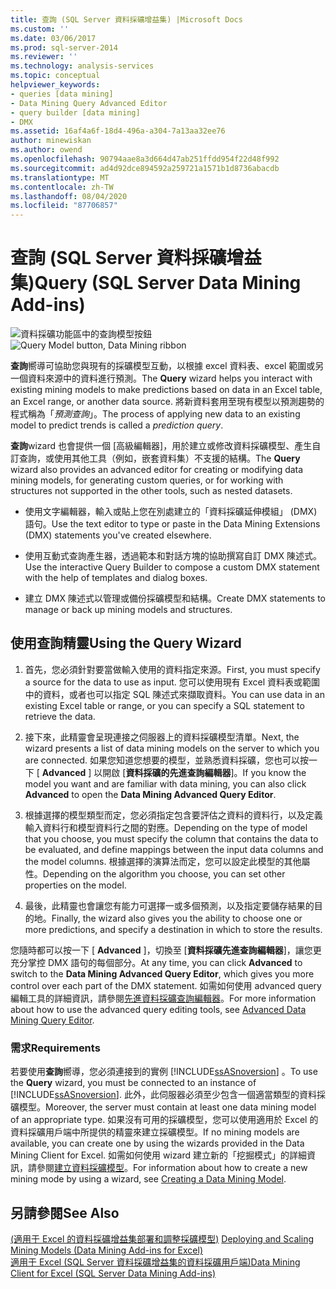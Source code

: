```yaml
---
title: 查詢 (SQL Server 資料採礦增益集) |Microsoft Docs
ms.custom: ''
ms.date: 03/06/2017
ms.prod: sql-server-2014
ms.reviewer: ''
ms.technology: analysis-services
ms.topic: conceptual
helpviewer_keywords:
- queries [data mining]
- Data Mining Query Advanced Editor
- query builder [data mining]
- DMX
ms.assetid: 16af4a6f-18d4-496a-a304-7a13aa32ee76
author: minewiskan
ms.author: owend
ms.openlocfilehash: 90794aae8a3d664d47ab251ffdd954f22d48f992
ms.sourcegitcommit: ad4d92dce894592a259721a1571b1d8736abacdb
ms.translationtype: MT
ms.contentlocale: zh-TW
ms.lasthandoff: 08/04/2020
ms.locfileid: "87706857"
---
```

# <a name="query-sql-server-data-mining-add-ins"></a><span data-ttu-id="b88c8-102">查詢 (SQL Server 資料採礦增益集)</span><span class="sxs-lookup"><span data-stu-id="b88c8-102">Query (SQL Server Data Mining Add-ins)</span></span>
  <span data-ttu-id="b88c8-103">![資料採礦功能區中的查詢模型按鈕](media/dmc-query.gif "資料採礦功能區中的查詢模型按鈕")</span><span class="sxs-lookup"><span data-stu-id="b88c8-103">![Query Model button, Data Mining ribbon](media/dmc-query.gif "Query Model button, Data Mining ribbon")</span></span>  
  
 <span data-ttu-id="b88c8-104">**查詢**嚮導可協助您與現有的採礦模型互動，以根據 excel 資料表、excel 範圍或另一個資料來源中的資料進行預測。</span><span class="sxs-lookup"><span data-stu-id="b88c8-104">The **Query** wizard helps you interact with existing mining models to make predictions based on data in an Excel table, an Excel range, or another data source.</span></span> <span data-ttu-id="b88c8-105">將新資料套用至現有模型以預測趨勢的程式稱為「*預測查詢*」。</span><span class="sxs-lookup"><span data-stu-id="b88c8-105">The process of applying new data to an existing model to predict trends is called a *prediction query*.</span></span>  
  
 <span data-ttu-id="b88c8-106">**查詢**wizard 也會提供一個 [高級編輯器]，用於建立或修改資料採礦模型、產生自訂查詢，或使用其他工具（例如，嵌套資料集）不支援的結構。</span><span class="sxs-lookup"><span data-stu-id="b88c8-106">The **Query** wizard also provides an advanced editor for creating or modifying data mining models, for generating custom queries, or for working with structures not supported in the other tools, such as nested datasets.</span></span>  
  
-   <span data-ttu-id="b88c8-107">使用文字編輯器，輸入或貼上您在別處建立的「資料採礦延伸模組」 (DMX) 語句。</span><span class="sxs-lookup"><span data-stu-id="b88c8-107">Use the text editor to type or paste in the Data Mining Extensions (DMX) statements you've created elsewhere.</span></span>  
  
-   <span data-ttu-id="b88c8-108">使用互動式查詢產生器，透過範本和對話方塊的協助撰寫自訂 DMX 陳述式。</span><span class="sxs-lookup"><span data-stu-id="b88c8-108">Use the interactive Query Builder to compose a custom DMX statement with the help of templates and dialog boxes.</span></span>  
  
-   <span data-ttu-id="b88c8-109">建立 DMX 陳述式以管理或備份採礦模型和結構。</span><span class="sxs-lookup"><span data-stu-id="b88c8-109">Create DMX statements to manage or back up mining models and structures.</span></span>  
  
## <a name="using-the-query-wizard"></a><span data-ttu-id="b88c8-110">使用查詢精靈</span><span class="sxs-lookup"><span data-stu-id="b88c8-110">Using the Query Wizard</span></span>  
  
1.  <span data-ttu-id="b88c8-111">首先，您必須針對要當做輸入使用的資料指定來源。</span><span class="sxs-lookup"><span data-stu-id="b88c8-111">First, you must specify a source for the data to use as input.</span></span> <span data-ttu-id="b88c8-112">您可以使用現有 Excel 資料表或範圍中的資料，或者也可以指定 SQL 陳述式來擷取資料。</span><span class="sxs-lookup"><span data-stu-id="b88c8-112">You can use data in an existing Excel table or range, or you can specify a SQL statement to retrieve the data.</span></span>  
  
2.  <span data-ttu-id="b88c8-113">接下來，此精靈會呈現連接之伺服器上的資料採礦模型清單。</span><span class="sxs-lookup"><span data-stu-id="b88c8-113">Next, the wizard presents a list of data mining models on the server to which you are connected.</span></span> <span data-ttu-id="b88c8-114">如果您知道您想要的模型，並熟悉資料採礦，您也可以按一下 [ **Advanced** ] 以開啟 [**資料採礦的先進查詢編輯器**]。</span><span class="sxs-lookup"><span data-stu-id="b88c8-114">If you know the model you want and are familiar with data mining, you can also click **Advanced** to open the **Data Mining Advanced Query Editor**.</span></span>  
  
3.  <span data-ttu-id="b88c8-115">根據選擇的模型類型而定，您必須指定包含要評估之資料的資料行，以及定義輸入資料行和模型資料行之間的對應。</span><span class="sxs-lookup"><span data-stu-id="b88c8-115">Depending on the type of model that you choose, you must specify the column that contains the data to be evaluated, and define mappings between the input data columns and the model columns.</span></span> <span data-ttu-id="b88c8-116">根據選擇的演算法而定，您可以設定此模型的其他屬性。</span><span class="sxs-lookup"><span data-stu-id="b88c8-116">Depending on the algorithm you choose, you can set other properties on the model.</span></span>  
  
4.  <span data-ttu-id="b88c8-117">最後，此精靈也會讓您有能力可選擇一或多個預測，以及指定要儲存結果的目的地。</span><span class="sxs-lookup"><span data-stu-id="b88c8-117">Finally, the wizard also gives you the ability to choose one or more predictions, and specify a destination in which to store the results.</span></span>  
  
 <span data-ttu-id="b88c8-118">您隨時都可以按一下 [ **Advanced** ]，切換至 [**資料採礦先進查詢編輯器**]，讓您更充分掌控 DMX 語句的每個部分。</span><span class="sxs-lookup"><span data-stu-id="b88c8-118">At any time, you can click **Advanced** to switch to the **Data Mining Advanced Query Editor**, which gives you more control over each part of the DMX statement.</span></span> <span data-ttu-id="b88c8-119">如需如何使用 advanced query 編輯工具的詳細資訊，請參閱[先進資料採礦查詢編輯器](advanced-data-mining-query-editor.md)。</span><span class="sxs-lookup"><span data-stu-id="b88c8-119">For more information about how to use the advanced query editing tools, see [Advanced Data Mining Query Editor](advanced-data-mining-query-editor.md).</span></span>  
  
### <a name="requirements"></a><span data-ttu-id="b88c8-120">需求</span><span class="sxs-lookup"><span data-stu-id="b88c8-120">Requirements</span></span>  
 <span data-ttu-id="b88c8-121">若要使用**查詢**嚮導，您必須連接到的實例 [!INCLUDE[ssASnoversion](../includes/ssasnoversion-md.md)] 。</span><span class="sxs-lookup"><span data-stu-id="b88c8-121">To use the **Query** wizard, you must be connected to an instance of [!INCLUDE[ssASnoversion](../includes/ssasnoversion-md.md)].</span></span> <span data-ttu-id="b88c8-122">此外，此伺服器必須至少包含一個適當類型的資料採礦模型。</span><span class="sxs-lookup"><span data-stu-id="b88c8-122">Moreover, the server must contain at least one data mining model of an appropriate type.</span></span> <span data-ttu-id="b88c8-123">如果沒有可用的採礦模型，您可以使用適用於 Excel 的資料採礦用戶端中所提供的精靈來建立採礦模型。</span><span class="sxs-lookup"><span data-stu-id="b88c8-123">If no mining models are available, you can create one by using the wizards provided in the Data Mining Client for Excel.</span></span> <span data-ttu-id="b88c8-124">如需如何使用 wizard 建立新的「挖掘模式」的詳細資訊，請參閱[建立資料採礦模型](creating-a-data-mining-model.md)。</span><span class="sxs-lookup"><span data-stu-id="b88c8-124">For information about how to create a new mining mode by using a wizard, see [Creating a Data Mining Model](creating-a-data-mining-model.md).</span></span>  
  
## <a name="see-also"></a><span data-ttu-id="b88c8-125">另請參閱</span><span class="sxs-lookup"><span data-stu-id="b88c8-125">See Also</span></span>  
 <span data-ttu-id="b88c8-126">[&#40;適用于 Excel 的資料採礦增益集部署和調整採礦模型&#41;](deploying-and-scaling-mining-models-data-mining-add-ins-for-excel.md) </span><span class="sxs-lookup"><span data-stu-id="b88c8-126">[Deploying and Scaling Mining Models &#40;Data Mining Add-ins for Excel&#41;](deploying-and-scaling-mining-models-data-mining-add-ins-for-excel.md) </span></span>  
 [<span data-ttu-id="b88c8-127">適用于 Excel &#40;SQL Server 資料採礦增益集的資料採礦用戶端&#41;</span><span class="sxs-lookup"><span data-stu-id="b88c8-127">Data Mining Client for Excel &#40;SQL Server Data Mining Add-ins&#41;</span></span>](data-mining-client-for-excel-sql-server-data-mining-add-ins.md)  
  
  
